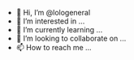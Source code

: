 - 👋 Hi, I’m @lologeneral
- 👀 I’m interested in ...
- 🌱 I’m currently learning ...
- 💞️ I’m looking to collaborate on ...
- 📫 How to reach me ...

<!---
lologeneral/lologeneral is a ✨ special ✨ repository because its `README.md` (this file) appears on your GitHub profile.
You can click the Preview link to take a look at your changes.
--->
